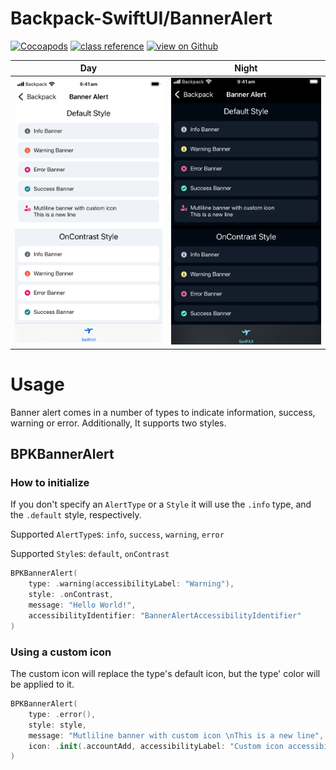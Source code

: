 #  Backpack-SwiftUI/BannerAlert

[![Cocoapods](https://img.shields.io/cocoapods/v/Backpack-SwiftUI.svg?style=flat)](hhttps://cocoapods.org/pods/Backpack-SwiftUI)
[![class reference](https://img.shields.io/badge/Class%20reference-iOS-blue)](https://backpack.github.io/ios/versions/latest/swiftui/Structs/BPKBannerAlert.html)
[![view on Github](https://img.shields.io/badge/Source%20code-GitHub-lightgrey)](https://github.com/Skyscanner/backpack-ios/tree/main/Backpack-SwiftUI/BannerAlert)

| Day | Night |
| --- | --- |
| <img src="https://raw.githubusercontent.com/Skyscanner/backpack-ios/main/screenshots/iPhone-swiftui_banner-alert___default_lm.png" alt="" width="375" /> |<img src="https://raw.githubusercontent.com/Skyscanner/backpack-ios/main/screenshots/iPhone-swiftui_banner-alert___default_dm.png" alt="" width="375" /> |

# Usage

Banner alert comes in a number of types to indicate information, success, warning or error. Additionally, It supports two styles. 

## BPKBannerAlert

### How to initialize 

If you don't specify an `AlertType` or a `Style` it will use the `.info` type, and the `.default` style, respectively.

Supported `AlertType`s:
`info`, `success`, `warning`, `error`

Supported `Style`s:
`default`, `onContrast`

```swift
BPKBannerAlert(
    type: .warning(accessibilityLabel: "Warning"),
    style: .onContrast,
    message: "Hello World!",
    accessibilityIdentifier: "BannerAlertAccessibilityIdentifier"
)
```

### Using a custom icon

The custom icon will replace the type's default icon, but the type' color will be applied to it.

```swift
BPKBannerAlert(
    type: .error(),
    style: style,
    message: "Mutliline banner with custom icon \nThis is a new line",
    icon: .init(.accountAdd, accessibilityLabel: "Custom icon accessibility label")
)
```
